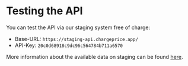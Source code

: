 # Testing the API

You can test the API via our staging system free of charge:

* Base-URL: `https://staging-api.chargeprice.app/`
* API-Key: `20c0d68918c9dc96c564784b711a6570`

More information about the available data on staging can be found [here](https://docs.google.com/document/d/14zlFr5IEhhR3uGXO5QePKjNUQANVwA-Ba-cZbOCiOBk).
